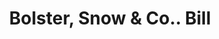 ---
doi: 10.7916/D89G7009
date_other: '1900'
date_other_textual: 1900-1905
form: printed ephemera
genre:
- Invoices
name:
- Bolster, Snow & Co.
object_in_context_url: https://biggert.cul.columbia.edu/items/view/ave_biggert_01768
subject_hierarchical_geographic:
- Portland, Maine, United States
subject_name:
- Bolster, Snow & Co.
title: Bolster, Snow & Co.. Bill
sort_title: Bolster, Snow & Co.. Bill
call_number: ave_biggert_01768
coordinates:
- 43.666666666666664,-70.26666666666667
pid: ave_biggert_01768
identifiers: ave_biggert_01768
thumbnail: https://derivativo-1.library.columbia.edu/iiif/2/ldpd:490876/full/!256,256/0/native.jpg
permalink: "/biggert/ave_biggert_01768/"
layout: iiif-image-page
---